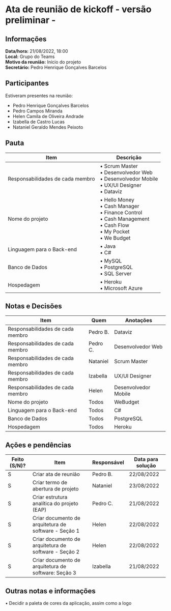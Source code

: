 # Ata de reunião de kickoff - versão preliminar -
  
## Informações
**Data/hora:** 21/08/2022, 18:00  
**Local:** Grupo do Teams  
**Motivo da reunião:** Início do projeto   
**Secretário:** Pedro Henrique Gonçalves Barcelos

## Participantes
Estiveram presentes na reunião:
- Pedro Henrique Gonçalves Barcelos
- Pedro Campos Miranda
- Helen Camila de Oliveira Andrade
- Izabella de Castro Lucas
- Nataniel Geraldo Mendes Peixoto

## Pauta

Item | Descrição
---- | ----
Responsabilidades de cada membro | • Scrum Master <br>• Desenvolvedor Web <br>• Desenvolvedor Mobile <br>• UX/UI Designer <br>• Dataviz  
Nome do projeto | • Hello Money <br>• Cash Manager <br>• Finance Control <br>• Cash Management<br>• Cash Flow <br>• My Pocket <br>• We Budget
Linguagem para o Back-end | • Java <br>• C#
Banco de Dados | • MySQL <br> • PostgreSQL <br>• SQL Server
Hospedagem | • Heroku <br> • Microsoft Azure

## Notas e Decisões
Item | Quem | Anotações |
---- | ---- | ---- |
Responsabilidades de cada membro | Pedro B. | Dataviz |
Responsabilidades de cada membro | Pedro C. | Desenvolvedor Web |
Responsabilidades de cada membro | Nataniel | Scrum Master |
Responsabilidades de cada membro | Izabella | UX/UI Designer |
Responsabilidades de cada membro | Helen | Desenvolvedor Mobile |
Nome do projeto | Todos | WeBudget |
Linguagem para o Back-end | Todos | C# |
Banco de Dados | Todos | PostgreSQL |
Hospedagem | Todos | Heroku |



## Ações e pendências
| Feito (S/N)? | Item | Responsável | Data para solução |
| ---- | ---- | ---- | ---- |
| S | Criar ata de reunião | Pedro B. | 22/08/2022 |
| S | Criar termo de abertura de projeto | Nataniel | 23/08/2022 |
| S | Criar estrutura analítica do projeto (EAP) | Pedro C. | 21/08/2022 |
| S | Criar documento de arquitetura de software - Seção 1  | Helen | 22/08/2022 |
| S | Criar documento de arquitetura de software - Seção 2  | Helen | 22/08/2022 |
| S | Criar documento de arquitetura de software: Seção  3 | Izabella | 21/08/2022 |

## Outras notas e informações
• Decidir a paleta de cores da aplicação, assim como a logo


